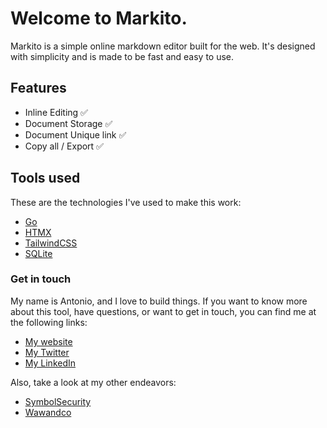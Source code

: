 # Welcome to Markito. 
Markito is a simple online markdown editor built for the web. It's designed with simplicity and is made to be fast and easy to use. 

## Features 
- Inline Editing ✅
- Document Storage  ✅
- Document Unique link ✅
- Copy all / Export ✅ 

## Tools used 
These are the technologies I've used to make this work:

- [Go](https://golang.org/)
- [HTMX](https://htmx.org/)
- [TailwindCSS](https://tailwindcss.com/)
- [SQLite](https://sqlite.org)

### Get in touch

My name is Antonio, and I love to build things. If you want to know more about this tool, have questions, or want to get in touch, you can find me at the following links:

- [My website](https://antoniopagano.com)
- [My Twitter](https://twitter.com/paganotoni)
- [My LinkedIn](https://www.linkedin.com/in/paganotoni/)

Also, take a look at my other endeavors:

- [SymbolSecurity](https://symbolsecurity.com)
- [Wawandco](https://wawand.co)